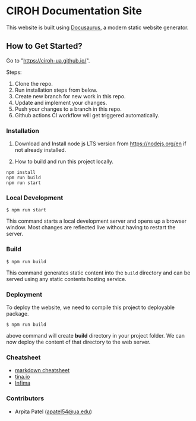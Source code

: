 # CIROH Documentation Site

This website is built using [Docusaurus](https://docusaurus.io/), a modern static website generator.

## How to Get Started?

Go to "https://ciroh-ua.github.io/".

Steps:
1. Clone the repo.
2. Run installation steps from below. 
3. Create new branch for new work in this repo.
4. Update and implement your changes.
5. Push your changes to a branch in this repo.
6. Github actions CI workflow will get triggered automatically.

### Installation

1. Download and Install node js LTS version from https://nodejs.org/en if not already installed.

2. How to build and run this project locally.

``` 
npm install
npm run build
npm run start
```

### Local Development

```
$ npm run start
```

This command starts a local development server and opens up a browser window. Most changes are reflected live without having to restart the server.

### Build

```
$ npm run build
```

This command generates static content into the `build` directory and can be served using any static contents hosting service.

### Deployment

To deploy the website, we need to compile this project to deployable package. 

```
$ npm run build
```

above command will create **build** directory in your project folder. We can now deploy the content of that directory to the web server. 

### Cheatsheet

- [markdown cheatsheet](https://github.com/adam-p/markdown-here/wiki/Markdown-Cheatsheet)
- [tina.io](https://tina.io/)
- [Infima](https://infima.dev/docs/getting-started/introduction)

### Contributors
- Arpita Patel (apatel54@ua.edu)
